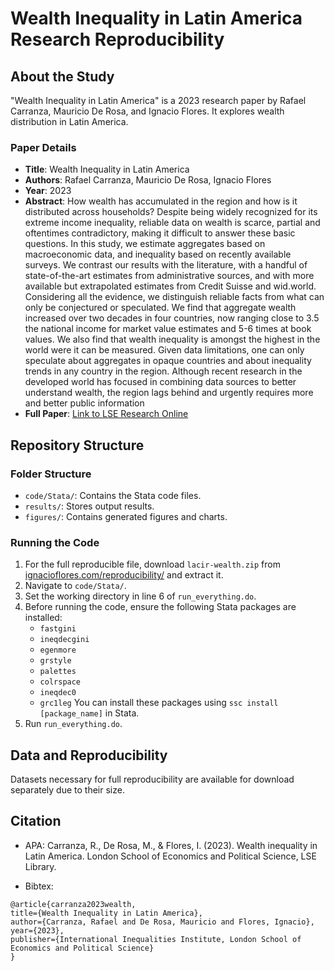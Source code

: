 # Wealth Inequality in Latin America Research Reproducibility

## About the Study
"Wealth Inequality in Latin America" is a 2023 research paper by Rafael Carranza, Mauricio De Rosa, and Ignacio Flores. It explores wealth distribution in Latin America.

### Paper Details
- **Title**: Wealth Inequality in Latin America
- **Authors**: Rafael Carranza, Mauricio De Rosa, Ignacio Flores
- **Year**: 2023
- **Abstract**:  How wealth has accumulated in the region and how is it distributed across households? Despite being widely recognized for its extreme income inequality, reliable data on wealth is scarce, partial and oftentimes contradictory, making it difficult to answer
these basic questions. In this study, we estimate aggregates based on macroeconomic
data, and inequality based on recently available surveys. We contrast our results
with the literature, with a handful of state-of-the-art estimates from administrative
sources, and with more available but extrapolated estimates from Credit Suisse and
wid.world. Considering all the evidence, we distinguish reliable facts from what can
only be conjectured or speculated. We find that aggregate wealth increased over two
decades in four countries, now ranging close to 3.5 the national income for market
value estimates and 5-6 times at book values. We also find that wealth inequality is
amongst the highest in the world were it can be measured. Given data limitations,
one can only speculate about aggregates in opaque countries and about inequality
trends in any country in the region. Although recent research in the developed world
has focused in combining data sources to better understand wealth, the region lags
behind and urgently requires more and better public information
- **Full Paper**: [Link to LSE Research Online](http://eprints.lse.ac.uk/119426/)

## Repository Structure
### Folder Structure
- `code/Stata/`: Contains the Stata code files.
- `results/`: Stores output results.
- `figures/`: Contains generated figures and charts.

### Running the Code
1. For the full reproducible file, download `lacir-wealth.zip` from [ignacioflores.com/reproducibility/](http://www.ignacioflores.com/reproducibility/) and extract it.
2. Navigate to `code/Stata/`.
3. Set the working directory in line 6 of `run_everything.do`.
4. Before running the code, ensure the following Stata packages are installed:
   - `fastgini`
   - `ineqdecgini`
   - `egenmore`
   - `grstyle`
   - `palettes`
   - `colrspace`
   - `ineqdec0`
   - `grc1leg`
   You can install these packages using `ssc install [package_name]` in Stata.
5. Run `run_everything.do`.

## Data and Reproducibility
Datasets necessary for full reproducibility are available for download separately due to their size.

## Citation

- APA:
 Carranza, R., De Rosa, M., & Flores, I. (2023). Wealth inequality in Latin America. London School of Economics and Political Science, LSE Library.

- Bibtex:
```
@article{carranza2023wealth,
title={Wealth Inequality in Latin America},
author={Carranza, Rafael and De Rosa, Mauricio and Flores, Ignacio},
year={2023},
publisher={International Inequalities Institute, London School of Economics and Political Science}
}
```
